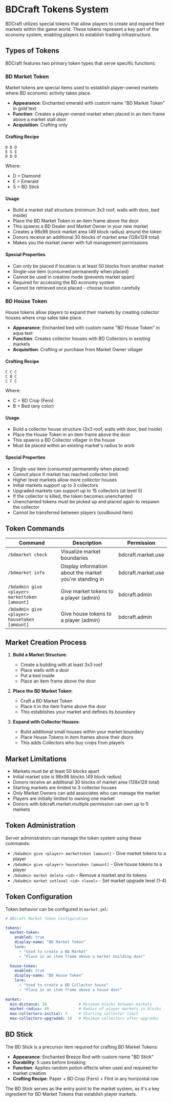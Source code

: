 # BDCraft Tokens System

BDCraft utilizes special tokens that allow players to create and expand their markets within the game world. These tokens represent a key part of the economy system, enabling players to establish trading infrastructure.

## Types of Tokens

BDCraft features two primary token types that serve specific functions:

### BD Market Token

Market tokens are special items used to establish player-owned markets where BD economic activity takes place.

- **Appearance**: Enchanted emerald with custom name "BD Market Token" in gold text
- **Function**: Creates a player-owned market when placed in an item frame above a market stall door
- **Acquisition**: Crafting only

#### Crafting Recipe
```
D D D
E S E
D D D
```
Where:
- D = Diamond
- E = Emerald
- S = BD Stick

#### Usage
- Build a market stall structure (minimum 3x3 roof, walls with door, bed inside)
- Place the BD Market Token in an item frame above the door
- This spawns a BD Dealer and Market Owner in your new market
- Creates a 98x98 block market area (49 block radius) around the token
- Donors receive an additional 30 blocks of market area (128x128 total)
- Makes you the market owner with full management permissions

#### Special Properties
- Can only be placed if location is at least 50 blocks from another market
- Single-use item (consumed permanently when placed)
- Cannot be used in creative mode (prevents market spam)
- Required for accessing the BD economy system
- Cannot be retrieved once placed - choose location carefully

### BD House Token

House tokens allow players to expand their markets by creating collector houses where crop sales take place.

- **Appearance**: Enchanted bed with custom name "BD House Token" in aqua text
- **Function**: Creates collector houses with BD Collectors in existing markets
- **Acquisition**: Crafting or purchase from Market Owner villager

#### Crafting Recipe
```
C C C
C B C
C C C
```
Where:
- C = BD Crop (Fern)
- B = Bed (any color)

#### Usage
- Build a collector house structure (3x3 roof, walls with door, bed inside)
- Place the House Token in an item frame above the door
- This spawns a BD Collector villager in the house
- Must be placed within an existing market's radius to work

#### Special Properties
- Single-use item (consumed permanently when placed)
- Cannot place if market has reached collector limit
- Higher level markets allow more collector houses
- Initial markets support up to 3 collectors
- Upgraded markets can support up to 15 collectors (at level 5)
- If the collector is killed, the token becomes unenchanted
- Unenchanted tokens must be picked up and placed again to respawn the collector
- Cannot be transferred between players (soulbound item)

## Token Commands

| Command | Description | Permission |
|---------|-------------|------------|
| `/bdmarket check` | Visualize market boundaries | bdcraft.market.use |
| `/bdmarket info` | Display information about the market you're standing in | bdcraft.market.use |
| `/bdadmin give <player> markettoken [amount]` | Give market tokens to a player (admin) | bdcraft.admin |
| `/bdadmin give <player> housetoken [amount]` | Give house tokens to a player (admin) | bdcraft.admin |

## Market Creation Process

1. **Build a Market Structure**:
   - Create a building with at least 3x3 roof
   - Place walls with a door
   - Put a bed inside
   - Place an item frame above the door

2. **Place the BD Market Token**:
   - Craft a BD Market Token
   - Place it in the item frame above the door
   - This establishes your market and defines its boundary

3. **Expand with Collector Houses**:
   - Build additional small houses within your market boundary
   - Place House Tokens in item frames above their doors
   - This adds Collectors who buy crops from players

## Market Limitations

- Markets must be at least 50 blocks apart
- Initial market size is 98x98 blocks (49 block radius)
- Donors receive an additional 30 blocks of market area (128x128 total)
- Starting markets are limited to 3 collector houses
- Only Market Owners can add associates who can manage the market
- Players are initially limited to owning one market
- Donors with bdcraft.market.multiple permission can own up to 5 markets

## Token Administration

Server administrators can manage the token system using these commands:

- `/bdadmin give <player> markettoken [amount]` - Give market tokens to a player
- `/bdadmin give <player> housetoken [amount]` - Give house tokens to a player
- `/bdadmin market delete <id>` - Remove a market and its tokens
- `/bdadmin market setlevel <id> <level>` - Set market upgrade level (1-4)

## Token Configuration

Token behavior can be configured in `market.yml`:

```yaml
# BDCraft Market Token Configuration

tokens:
  market-token:
    enabled: true
    display-name: "BD Market Token"
    lore:
      - "Used to create a BD Market"
      - "Place in an item frame above a market building door"
    
  house-token:
    enabled: true
    display-name: "BD House Token"
    lore:
      - "Used to create a BD Collector house"
      - "Place in an item frame above a house door"
    
market:
  min-distance: 30              # Minimum blocks between markets
  market-radius: 49             # Radius of player markets in blocks
  max-collectors-initial: 3     # Starting collector limit
  max-collectors-upgraded: 10   # Maximum collectors after upgrades
```

## BD Stick

The BD Stick is a precursor item required for crafting BD Market Tokens:

- **Appearance**: Enchanted Breeze Rod with custom name "BD Stick"
- **Durability**: 5 uses before breaking
- **Function**: Applies random potion effects when used and required for market creation
- **Crafting Recipe**: Paper + BD Crop (Fern) + Flint in any horizontal row

The BD Stick serves as the entry point to the market system, as it's a key ingredient for BD Market Tokens that establish player markets.